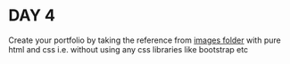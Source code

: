 # DAY 4

Create your portfolio by taking the reference from [images folder](./images) with pure html and css i.e. without using any css libraries like bootstrap etc


